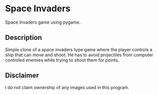 # Space Invaders
Space Invaders game using pygame.

## Description
Simple clone of a space invaders type game where the player controls a ship that can move and shoot. He has to avoid projectiles from computer controled enemies while trying to shoot them for points.

## Disclaimer
I do not claim ownership of any images used in this program.
